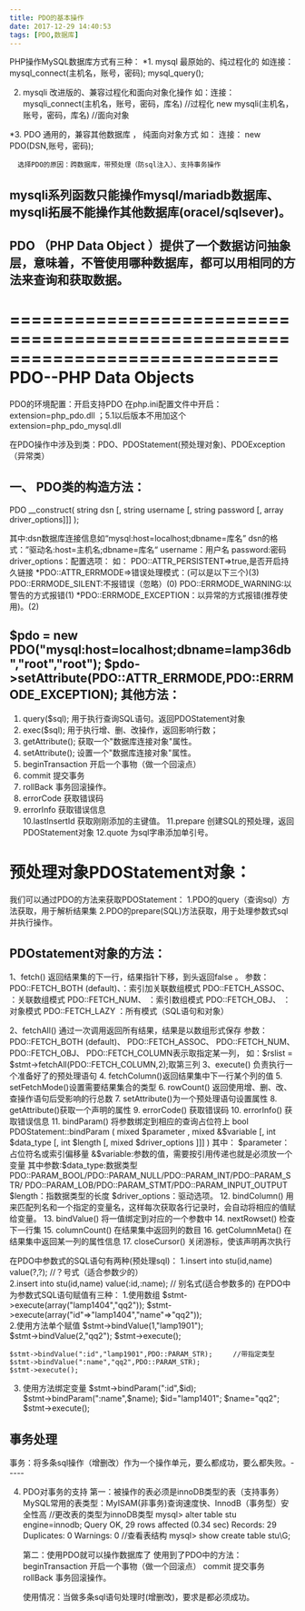 ```yaml
---
title: PDO的基本操作
date: 2017-12-29 14:40:53
tags: [PDO,数据库]
---
```

PHP操作MySQL数据库方式有三种：
   *1. mysql 最原始的、纯过程化的 如连接： mysql_connect(主机名，账号，密码);
      mysql_query();
       
   2. mysqli 改进版的、兼容过程化和面向对象化操作
      如：连接： mysqli_connect(主机名，账号，密码，库名) //过程化
               new mysqli(主机名，账号，密码，库名)       //面向对象
               
   *3. PDO 通用的，兼容其他数据库 ， 纯面向对象方式
      如： 连接： new PDO(DSN,账号，密码);
      
      选择PDO的原因：跨数据库，带预处理（防sql注入）、支持事务操作
        

## mysqli系列函数只能操作mysql/mariadb数据库、mysqli拓展不能操作其他数据库(oracel/sqlsever)。



## PDO （PHP Data Object ）提供了一个数据访问抽象层，意味着，不管使用哪种数据库，都可以用相同的方法来查询和获取数据。
        
=============================================================================
   PDO--PHP Data Objects
=============================================================================

   PDO的环境配置：开启支持PDO
      在php.ini配置文件中开启：
            extension=php_pdo.dll  ；5.1以后版本不用加这个
            extension=php_pdo_mysql.dll
            
   在PDO操作中涉及到类：PDO、PDOStatement(预处理对象)、PDOException（异常类）

一、 PDO类的构造方法：
---------------------------------------------------------
  PDO __construct( string dsn 
      [, string username 
      [, string password 
      [, array driver_options]]] );
      
 其中:dsn数据库连接信息如“mysql:host=localhost;dbname=库名”
     dsn的格式：”驱动名:host=主机名;dbname=库名“
      username：用户名
      password:密码
      driver_options：配置选项：
      如： PDO::ATTR_PERSISTENT=>true,是否开启持久链接
      *PDO::ATTR_ERRMODE=>错误处理模式：(可以是以下三个)(3)
      PDO::ERRMODE_SILENT:不报错误（忽略）(0)
      PDO::ERRMODE_WARNING:以警告的方式报错(1)
      *PDO::ERRMODE_EXCEPTION：以异常的方式报错(推荐使用)。(2)

$pdo =  new PDO("mysql:host=localhost;dbname=lamp36db","root","root");
$pdo->setAttribute(PDO::ATTR_ERRMODE,PDO::ERRMODE_EXCEPTION);
其他方法：
--------------------------------------------------------
1. query($sql); 用于执行查询SQL语句。返回PDOStatement对象
2. exec($sql);  用于执行增、删、改操作，返回影响行数；
3. getAttribute(); 获取一个"数据库连接对象"属性。
4. setAttribute(); 设置一个"数据库连接对象"属性。
5. beginTransaction 开启一个事物（做一个回滚点）
6. commit  提交事务
7. rollBack    事务回滚操作。 
8. errorCode   获取错误码   
9. errorInfo   获取错误信息   
10.lastInsertId  获取刚刚添加的主键值。
11.prepare 创建SQL的预处理，返回PDOStatement对象
12.quote   为sql字串添加单引号。


预处理对象PDOStatement对象：
=============================================
我们可以通过PDO的方法来获取PDOStatement：
 1.PDO的query（查询sql）方法获取，用于解析结果集
 2.PDO的prepare(SQL)方法获取，用于处理参数式sql并执行操作。

PDOstatement对象的方法：
----------------------------------------------------------------
1、fetch() 返回结果集的下一行，结果指针下移，到头返回false 。
   参数：    PDO::FETCH_BOTH (default)、：索引加关联数组模式
              PDO::FETCH_ASSOC、     ：关联数组模式
              PDO::FETCH_NUM、          ：索引数组模式
         PDO::FETCH_OBJ、          ：对象模式
         PDO::FETCH_LAZY          ：所有模式（SQL语句和对象）
         
2、fetchAll() 通过一次调用返回所有结果，结果是以数组形式保存
       参数：PDO::FETCH_BOTH (default)、
      PDO::FETCH_ASSOC、
      PDO::FETCH_NUM、
      PDO::FETCH_OBJ、
      PDO::FETCH_COLUMN表示取指定某一列，
      如：$rslist = $stmt->fetchAll(PDO::FETCH_COLUMN,2);取第三列
3、execute()    负责执行一个准备好了的预处理语句 
4. fetchColumn()返回结果集中下一行某个列的值
5. setFetchMode()设置需要结果集合的类型
6. rowCount()      返回使用增、删、改、查操作语句后受影响的行总数
7. setAttribute()为一个预处理语句设置属性
8. getAttribute()获取一个声明的属性
9. errorCode()     获取错误码
10. errorInfo() 获取错误信息
11. bindParam() 将参数绑定到相应的查询占位符上
    bool PDOStatement::bindParam ( mixed $parameter , mixed &$variable [, int $data_type [, int $length [, mixed $driver_options ]]] ) 其中： $parameter：占位符名或索引偏移量 &$variable:参数的值，需要按引用传递也就是必须放一个变量
    其中参数:$data_type:数据类型PDO::PARAM_BOOL/PDO::PARAM_NULL/PDO::PARAM_INT/PDO::PARAM_STR/
                 PDO::PARAM_LOB/PDO::PARAM_STMT/PDO::PARAM_INPUT_OUTPUT
         $length：指数据类型的长度 $driver_options：驱动选项。
12. bindColumn() 用来匹配列名和一个指定的变量名，这样每次获取各行记录时，会自动将相应的值赋给变量。
13. bindValue() 将一值绑定到对应的一个参数中
14. nextRowset() 检查下一行集
15. columnCount() 在结果集中返回列的数目
16. getColumnMeta() 在结果集中返回某一列的属性信息
17. closeCursor() 关闭游标，使该声明再次执行


在PDO中参数式的SQL语句有两种(预处理sql)：
   1.insert into stu(id,name) value(?,?);  //？号式（适合参数少的）     
   2.insert into stu(id,name) value(:id,:name);       // 别名式(适合参数多的)
在PDO中为参数式SQL语句赋值有三种：
   1.使用数组 
    $stmt->execute(array("lamp1404","qq2"));
    $stmt->execute(array("id"=>"lamp1404","name"=>"qq2"));    
   2.使用方法单个赋值
    $stmt->bindValue(1,"lamp1901");   
    $stmt->bindValue(2,"qq2");
    $stmt->execute();

    $stmt->bindValue(":id","lamp1901",PDO::PARAM_STR);     //带指定类型
    $stmt->bindValue(":name","qq2",PDO::PARAM_STR);
    $stmt->execute();
    
   3. 使用方法绑定变量
    $stmt->bindParam(":id",$id);     
    $stmt->bindParam(":name",$name);
    $id="lamp1401";
    $name="qq2";
     $stmt->execute();
    
事务处理
-----------------------------------------------    
   事务：将多条sql操作（增删改）作为一个操作单元，要么都成功，要么都失败。-----
   
4.  PDO对事务的支持
      第一：被操作的表必须是innoDB类型的表（支持事务）
         MySQL常用的表类型：MyISAM(非事务)查询速度快、InnodB（事务型）安全性高
         //更改表的类型为innoDB类型
         mysql> alter table stu engine=innodb;
            Query OK, 29 rows affected (0.34 sec)
            Records: 29  Duplicates: 0  Warnings: 0
         //查看表结构
         mysql> show create table stu\G;   
            
      第二：使用PDO就可以操作数据库了
            使用到了PDO中的方法：
               beginTransaction 开启一个事物（做一个回滚点）
               commit    提交事务
               rollBack   事务回滚操作。 
      
      使用情况：当做多条sql语句处理时(增删改)，要求是都必须成功。   